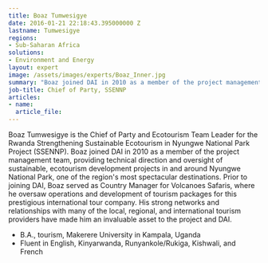 ```yaml
---
title: Boaz Tumwesigye
date: 2016-01-21 22:18:43.395000000 Z
lastname: Tumwesigye
regions:
- Sub-Saharan Africa
solutions:
- Environment and Energy
layout: expert
image: /assets/images/experts/Boaz_Inner.jpg
summary: "Boaz joined DAI in 2010 as a member of the project management team, providing technical direction and oversight of sustainable, ecotourism development projects in and around Nyungwe National Park, one of the region's most spectacular destinations."
job-title: Chief of Party, SSENNP
articles:
- name:
  article_file:
---
```


Boaz Tumwesigye is the Chief of Party and Ecotourism Team Leader for the Rwanda Strengthening Sustainable Ecotourism in Nyungwe National Park Project (SSENNP). Boaz joined DAI in 2010 as a member of the project management team, providing technical direction and oversight of sustainable, ecotourism development projects in and around Nyungwe National Park, one of the region's most spectacular destinations. Prior to joining DAI, Boaz served as Country Manager for Volcanoes Safaris, where he oversaw operations and development of tourism packages for this prestigious international tour company. His strong networks and relationships with many of the local, regional, and international tourism providers have made him an invaluable asset to the project and DAI.

* B.A., tourism, Makerere University in Kampala, Uganda
* Fluent in English, Kinyarwanda, Runyankole/Rukiga, Kishwali, and French
